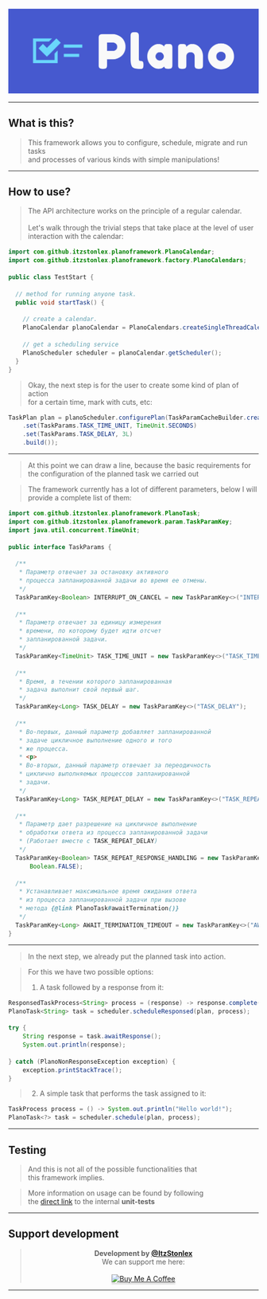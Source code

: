 ![logo](img/logo.png)

---

## What is this?
> This framework allows you to configure, schedule, migrate and run tasks
> <br>and processes of various kinds with simple manipulations!

---

## How to use?
> The API architecture works on the principle of a regular calendar. 
> <br><br>Let's walk through the trivial steps that take place at the level of
> user interaction with the calendar:

```java
import com.github.itzstonlex.planoframework.PlanoCalendar;
import com.github.itzstonlex.planoframework.factory.PlanoCalendars;

public class TestStart {

  // method for running anyone task.
  public void startTask() {

    // create a calendar.
    PlanoCalendar planoCalendar = PlanoCalendars.createSingleThreadCalendar();

    // get a scheduling service
    PlanoScheduler scheduler = planoCalendar.getScheduler();
  }
}
```

> Okay, the next step is for the user to create some kind of plan of action 
> <br>for a certain time, mark with cuts, etc:

```java
TaskPlan plan = planoScheduler.configurePlan(TaskParamCacheBuilder.create()
    .set(TaskParams.TASK_TIME_UNIT, TimeUnit.SECONDS)
    .set(TaskParams.TASK_DELAY, 3L)
    .build());
```

---

> At this point we can draw a line, because the basic requirements for the configuration of the planned task we carried out

> The framework currently has a lot of different parameters, below I will provide a complete list of them:

```java
import com.github.itzstonlex.planoframework.PlanoTask;
import com.github.itzstonlex.planoframework.param.TaskParamKey;
import java.util.concurrent.TimeUnit;

public interface TaskParams {

  /**
   * Параметр отвечает за остановку активного
   * процесса запланированной задачи во время ее отмены.
   */
  TaskParamKey<Boolean> INTERRUPT_ON_CANCEL = new TaskParamKey<>("INTERRUPT_ON_CANCEL", Boolean.TRUE);

  /**
   * Параметр отвечает за единицу измерения
   * времени, по которому будет идти отсчет
   * запланированной задачи.
   */
  TaskParamKey<TimeUnit> TASK_TIME_UNIT = new TaskParamKey<>("TASK_TIME_UNIT");

  /**
   * Время, в течении которого запланированная
   * задача выполнит свой первый шаг.
   */
  TaskParamKey<Long> TASK_DELAY = new TaskParamKey<>("TASK_DELAY");

  /**
   * Во-первых, данный параметр добавляет запланированной
   * задаче цикличное выполнение одного и того
   * же процесса.
   * <p>
   * Во-вторых, данный параметр отвечает за переодичность
   * циклично выполняемых процессов запланированной
   * задачи.
   */
  TaskParamKey<Long> TASK_REPEAT_DELAY = new TaskParamKey<>("TASK_REPEAT_DELAY", 1L);

  /**
   * Параметр дает разрешение на цикличное выполнение
   * обработки ответа из процесса запланированной задачи
   * (Работает вместе с TASK_REPEAT_DELAY)
   */
  TaskParamKey<Boolean> TASK_REPEAT_RESPONSE_HANDLING = new TaskParamKey<>("TASK_REPEAT_RESPONSE_HANDLING",
      Boolean.FALSE);

  /**
   * Устанавливает максимальное время ожидания ответа
   * из процесса запланированной задачи при вызове
   * метода {@link PlanoTask#awaitTermination()}
   */
  TaskParamKey<Long> AWAIT_TERMINATION_TIMEOUT = new TaskParamKey<>("AWAIT_TERMINATION_TIMEOUT", 15_000L);
}
```

---

> In the next step, we already put the planned task into action.

> For this we have two possible options:
> 1.  A task followed by a response from it:

```java
ResponsedTaskProcess<String> process = (response) -> response.complete("Hello world!");
PlanoTask<String> task = scheduler.scheduleResponsed(plan, process);

try {
    String response = task.awaitResponse();
    System.out.println(response);
    
} catch (PlanoNonResponseException exception) {
    exception.printStackTrace();  
}
```

> 2. A simple task that performs the task assigned to it:

```java
TaskProcess process = () -> System.out.println("Hello world!");
PlanoTask<?> task = scheduler.schedule(plan, process);
```

---

## Testing

> And this is not all of the possible functionalities that
> <br>this framework implies.

> More information on usage can be found by following 
> <br>the <a href="https://github.com/ItzStonlex/plano-framework/tree/main/src/test/java/com/github/itzstonlex/planoframework/test">direct link</a> to the internal **unit-tests**

---

## Support development

<div align="center">

> **Development by <a href="https://github.com/ItzStonlex">@ItzStonlex</a>**
> <br>We can support me here:
> <br><br><a href="https://www.buymeacoffee.com/itzstonlex" target="_blank"><img src="https://www.buymeacoffee.com/assets/img/custom_images/orange_img.png" alt="Buy Me A Coffee" style="height: 41px !important;width: 174px !important;box-shadow: 0px 3px 2px 0px rgba(190, 190, 190, 0.5) !important;-webkit-box-shadow: 0px 3px 2px 0px rgba(190, 190, 190, 0.5) !important;" ></a>

</div>

---